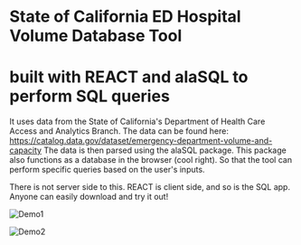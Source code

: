 # State of California ED Hospital Volume Database Tool
# built with REACT and alaSQL to perform SQL queries


It uses data from the State of California's Department of Health Care Access and Analytics Branch. The data can be found here: https://catalog.data.gov/dataset/emergency-department-volume-and-capacity The data is then parsed using the alaSQL package. This package also functions as a database in the browser (cool right).      So that the tool can perform specific queries based on the user's inputs.

There is not server side to this. REACT is client side, and so is the SQL app. 
Anyone can easily download and try it out!

![Demo1](src/assets/itemsearch.gif)

![Demo2](src/assets/namesearch.gif)